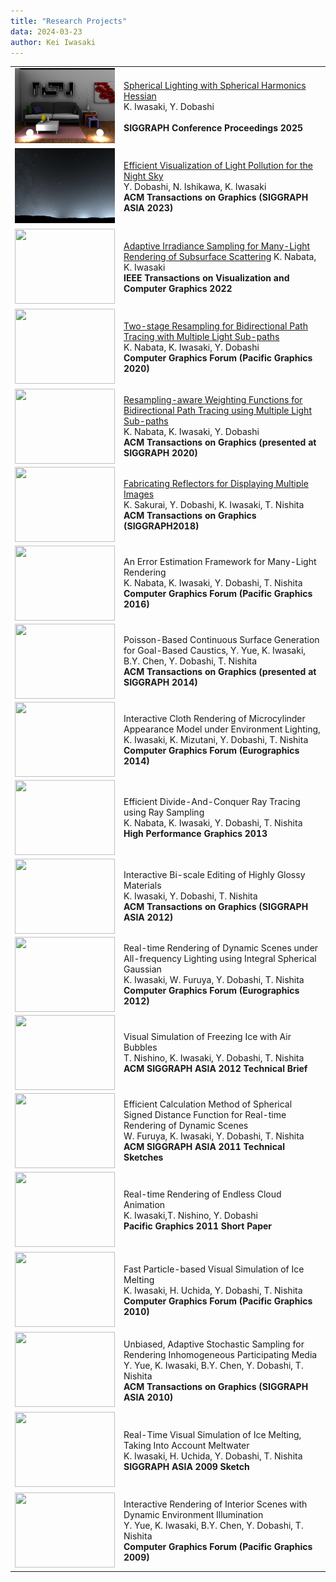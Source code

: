 ```yaml
---
title: "Research Projects"
data: 2024-03-23
author: Kei Iwasaki
---
```

<style>
td {
height: 120px;
text-align: left;
vertical-align: middle;
}
</style>
<script src="https://kit.fontawesome.com/429fe8bdbc.js" crossorigin="anonymous"></script>
<table>
<tbody>
<tr>
<td width="20%" >
<img src="./img/sig2025.png" width="160" height="120">
</td>
<!--- <td width="640" height="120" vertical-alignvalign="top"> -->
<td width="80%">
<a href="../projects_/sig2025">
Spherical Lighting with Spherical Harmonics Hessian</a><br>
K. Iwasaki, Y. Dobashi
<a href="./../../pdf/sig2025.pdf"><i class="fa-solid fa-file-pdf"></i></a><a href="../projects_/sig2025"><i class="fa-solid fa-globe"></i></a><br>
<a href="https://github.com/kiwasaki/shh_code_generator"><i class="fa-brands fa-github-alt"></i></a><br> 
<b>SIGGRAPH Conference Proceedings 2025</b> <br>
</td>
</tr>

<tr>
<td width="20%" >
<img src="./img/siga2023.png" width="160" height="120">
</td>
<!--- <td width="640" height="120" vertical-alignvalign="top"> -->
<td width="80%">
<a href="https://imelab.sakura.ne.jp/doba/projects/light_pollution_vis/light_pollution_vis.html">Efficient Visualization of Light Pollution for the Night Sky</a><br>
Y. Dobashi, N. Ishikawa, K. Iwasaki
<a href="../pdf/tog2023_light_pollution.pdf"><i class="fa-solid fa-file-pdf"></i></a><a href="../projects_/siga2023"><i class="fa-solid fa-globe"></i></a><br>
<b>ACM Transactions on Graphics (SIGGRAPH ASIA 2023)</b> <br>
</td>
</tr>

<tr>
<td width="20%" >
<img src="./img/tvcg2021.png" width="160" height="120">
</td>
<td width="80%">
<a href="../projects_/tvcg2021/">Adaptive Irradiance Sampling for Many-Light Rendering of Subsurface Scattering</a> K. Nabata, K. Iwasaki 
<a href="../pdf/tvcg2021.pdf"><i class="fa-solid fa-file-pdf"></i></a><a href="../projects_/tvcg2021"><i class="fa-solid fa-globe"></i></a><br>
<b>IEEE Transactions on Visualization and Computer Graphics 2022</b>
</td>
</tr>

<tr>
<td width="20%">
<img src="./img/pg2020.jpg" width="160" height="120">
</td>
<td width="80%" height="120">
<a href="https://onlinelibrary.wiley.com/doi/abs/10.1111/cgf.14139">
Two-stage Resampling for Bidirectional Path Tracing with Multiple Light Sub-paths</a> <br>
K. Nabata, K. Iwasaki, Y. Dobashi
<a href="../pdf/pg2020.pdf"><i class="fa-solid fa-file-pdf"></i></a>
<a href="../projects_/pg2020"><i class="fa-solid fa-globe"></i></a><br>
<b> Computer Graphics Forum (Pacific Graphics 2020) </b><br>
</td>
</tr>

<tr>
<td width="20%">
<img src="./img/tog2020.png" align="center" width="160" height="120">
</td>
<td width="80%" height="120">
<a href="https://dl.acm.org/doi/abs/10.1145/3338994">Resampling-aware Weighting Functions for Bidirectional Path Tracing using Multiple Light Sub-paths</a><br>
K. Nabata, K. Iwasaki, Y. Dobashi
<a href="../pdf/tog2020.pdf"><i class="fa-solid fa-file-pdf"></i></a>
<a href="../projects_/tog2020"><i class="fa-solid fa-globe"></i></a>
<a href="https://github.com/kiwasaki/simple_ris_bpt"><i class="fa-brands fa-github-alt"></i></a><br> 
<b>ACM Transactions on Graphics (presented at SIGGRAPH 2020)</b>
</td>
</tr>

<tr>
<td width="20%">
<img src="./img/sig2018.jpg" align="center" width="160" height="120">
</td>
<td width="80%" height="120">
<a href="http://ksakurai.sakura.ne.jp/SG18/">
Fabricating Reflectors for Displaying Multiple Images</a> <br>
K. Sakurai, Y. Dobashi, K. Iwasaki, T. Nishita<br> 
<b>ACM Transactions on Graphics (SIGGRAPH2018) </b>
</td>
</tr>
<tr>
<td width="20%">
<img src="./img/pg2016.png" align="center" width="160" height="120">
</td>
<td width="80%" height="120">
An Error Estimation Framework for Many-Light Rendering</a> <br>
K. Nabata, K. Iwasaki, Y. Dobashi, T. Nishita<br>
<b>Computer Graphics Forum (Pacific Graphics 2016)</b>
</td>
</tr>
<tr>
<td width="20%">
<img src="./img/sig2014.jpg" align="center" width="160" height="120">
</td>
<td width="80%" height="120">
Poisson-Based Continuous Surface Generation for Goal-Based Caustics,
Y. Yue, K. Iwasaki, B.Y. Chen, Y. Dobashi, T. Nishita<br>
<b>ACM Transactions on Graphics (presented at SIGGRAPH 2014)</b>
</td>
</tr>
<tr>
<td width="20%">
<img src="./img/eg2014.jpg" align="center" width="160" height="120">
</td>
<td width="80%" height="120">
Interactive Cloth Rendering of Microcylinder Appearance Model under Environment Lighting,<br>
K. Iwasaki, K. Mizutani, Y. Dobashi, T. Nishita<br>
<b>Computer Graphics Forum (Eurographics 2014)</b>
</td>
</tr>
<tr>
<td width="20%">
<img src="./img/HPG2013.jpg" align="center" width="160" height="120">
</td>
<td width="80%" height="120">
Efficient Divide-And-Conquer Ray Tracing using Ray Sampling<br>
K. Nabata, K. Iwasaki, Y. Dobashi, T. Nishita<br>
<b>High Performance Graphics 2013</b>
</td>
</tr>
<tr>
<td width="20%">
<img src="./img/SGA2012.jpg" align="center" width="160" height="120">
</td>
<td width="80%" height="120">
Interactive Bi-scale Editing of Highly Glossy Materials<br>
K. Iwasaki, Y. Dobashi, T. Nishita<br>
<b>ACM Transactions on Graphics (SIGGRAPH ASIA 2012)</b>
</td>
</tr>
<tr>
<td width="20%">
<img src="./img/EG2012.jpg" align="center" width="160" height="120">
</td>
<td width="80%" height="120">
Real-time Rendering of Dynamic Scenes under All-frequency Lighting using Integral Spherical Gaussian<br>
K. Iwasaki, W. Furuya, Y. Dobashi, T. Nishita<br>
<b>Computer Graphics Forum (Eurographics 2012)</b>
</td>
</tr>
<tr>
<td width="20%">
<img src="./img/sig2012brief.png" align="center" width="160" height="120">
</td>
<td width="80%" height="120">
Visual Simulation of Freezing Ice with Air Bubbles<br>
T. Nishino, K. Iwasaki, Y. Dobashi, T. Nishita<br>
<b>ACM SIGGRAPH ASIA 2012 Technical Brief</b>
</td>
</tr>
<tr>
<td width="20%">
<img src="./img/sgasketch2011.jpg" align="center" width="160" height="120">
</td>
<td width="80%" height="120">
Efficient Calculation Method of Spherical Signed Distance Function 
for Real-time Rendering of Dynamic Scenes<br>
W. Furuya, K. Iwasaki, Y. Dobashi, T. Nishita<br>
<b>ACM SIGGRAPH ASIA 2011 Technical Sketches</b>
</td>
</tr>
<tr>
<td width="20%">
<img src="./img/PG11.jpg" width="160" height="120">
</td>
<td width="80%" height="120">
Real-time Rendering of Endless Cloud Animation<br>
K. Iwasaki,T. Nishino, Y. Dobashi<br>
<b>Pacific Graphics 2011 Short Paper </b>
</td>
</tr>
<tr>
<td width="20%">
<img src="./img/PG10.jpg" width="160" height="120">
</td>
<td width="80%" height="120">
Fast Particle-based Visual Simulation of Ice Melting<br>
K. Iwasaki, H. Uchida, Y. Dobashi, T. Nishita<br>
<b>Computer Graphics Forum (Pacific Graphics 2010)</b>
</td>
</tr>
<tr>
<td width="20%">
<img src="./img/siga2010.jpg" width="160" height="120">
</td>
<td width="80%" height="120">
Unbiased, Adaptive Stochastic Sampling for Rendering Inhomogeneous Participating Media<br>
Y. Yue, K. Iwasaki, B.Y. Chen, Y. Dobashi, T. Nishita<br>
<b>ACM Transactions on Graphics (SIGGRAPH ASIA 2010)</b>
</td>
</tr>
<tr>
<td width="20%">
<img src="./img/SIGASIA09.jpg" width="160" height="120">
</td>
<td width="80%" height="120">
Real-Time Visual Simulation of Ice Melting, Taking Into Account Meltwater<br>
K. Iwasaki, H. Uchida, Y. Dobashi, T. Nishita<br>
<b>SIGGRAPH ASIA 2009 Sketch</b>
</td>
</tr>
<tr>
<td width="20%">
<img src="./img/pg09.jpg" width="160" height="120">
</td>
<td width="80%" height="120">
Interactive Rendering of Interior Scenes with Dynamic Environment Illumination<br>
Y. Yue, K. Iwasaki, B.Y. Chen, Y. Dobashi, T. Nishita<br>
<b>Computer Graphics Forum (Pacific Graphics 2009)</b>
</td>
</tr>
</tbody>
</table>

